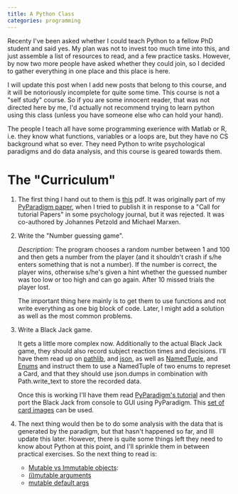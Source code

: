 ```yaml
--- 
title: A Python Class
categories: programming
--- 
```


Recenty I've been asked whether I could teach Python to a fellow PhD student
and said yes. My plan was not to invest too much time into this, and just
assemble a list of resources to read, and a few practice tasks. However, by now
two more people have asked whether they could join, so I decided to gather
everything in one place and this place is here.

I will update this post when I add new posts that belong to this course, and
  it will be notoriously incomplete for quite some time. This course is not a
  "self study" course. So if you are some innocent reader, that was not
  directed here by me, I'd actually not recommend trying to learn python using
  this class (unless you have someone else who can hold your hand).

The people I teach all have some programming exerience with Matlab or R, i.e.
they know what  functions, variables or a loops are, but they have no CS
background what so ever. They need Python to write psychological paradigms and
do data analysis, and this course is geared towards them.

# The "Curriculum"

1. The first thing I hand out to them is [this](/assets/python_tutorial.pdf)
   pdf. It was originally part of my 
   [PyParadigm paper](https://www.frontiersin.org/articles/10.3389/fninf.2019.00059/full),
   when I tried to publish it in response to a "Call for tutorial Papers" in
   some psychology journal, but it was rejected. It was co-authored by Johannes
   Petzold and Michael Marxen.

1. Write the "Number guessing game".

    *Description*: The program chooses a random number between 1 and 100 and
    then gets a number from the player (and it shouldn't crash if s/he enters
    something that is not a number). If the number is correct, the player wins,
    otherwise s/he's given a hint whether the guessed number was too low or too
    high and can go again. After 10 missed trials the player lost. 

    The important thing here mainly is to get them to use functions and not
    write everything as one big block of code.  Later, I might add a solution
    as well as the most common problems.

1. Write a Black Jack game.
  
    It gets a little more complex now. Additionally to the actual Black Jack
    game, they should also record subject reaction times and decisions.
    I'll have them read up on
    [pathlib](https://docs.python.org/3/library/pathlib.html), and
    [json](https://docs.python.org/3/library/json.html), as well as
    [NamedTuple](https://docs.python.org/3/library/typing.html#typing.NamedTuple),
    and [Enums](https://docs.python.org/3/library/enum.html) and instruct them
    to use a NamedTuple of two enums to represet a Card, and that they should
    use json.dumps in combination with Path.write_text to store the recorded
    data.

    Once this is working I'll have them read 
    [PyParadigm's tutorial](https://pyparadigm.readthedocs.io/en/latest/tutorial.html)
    and then port the Black Jack from console to GUI using PyParadigm.
    This [set of card images](http://acbl.mybigcommerce.com/52-playing-cards/)
    can be used.

1. The next thing would then be to do some analysis with the data that is
   generated by the paradigm, but that hasn't happened so far, and Ill update
   this later. However, there is quite some things left they need to know about
   Python at this point, and I'll sprinkle them in between practical exercises. 
   So the next thing to read is:
   
    - [Mutable vs Immutable objects](https://towardsdatascience.com/https-towardsdatascience-com-python-basics-mutable-vs-immutable-objects-829a0cb1530a):
    - [(i)mutable arguments](https://riptutorial.com/python/example/28509/mutable-and-immutable-as-arguments)
    - [mutable default args](https://florimond.dev/blog/articles/2018/08/python-mutable-defaults-are-the-source-of-all-evil/)

